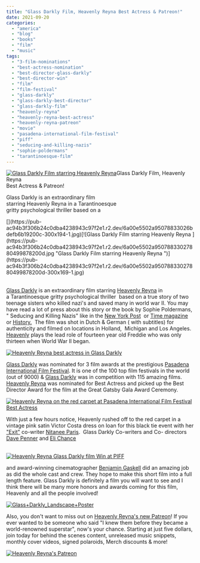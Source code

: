 ```yaml
---
title: "Glass Darkly Film, Heavenly Reyna Best Actress & Patreon!"
date: 2021-09-20
categories: 
  - "america"
  - "blog"
  - "books"
  - "film"
  - "music"
tags: 
  - "3-film-nominations"
  - "best-actress-nomination"
  - "best-director-glass-darkly"
  - "best-director-win"
  - "film"
  - "film-festival"
  - "glass-darkly"
  - "glass-darkly-best-director"
  - "glass-darkly-film"
  - "heavenly-reyna"
  - "heavenly-reyna-best-actress"
  - "heavenly-reyna-patreon"
  - "movie"
  - "pasadena-international-film-festival"
  - "piff"
  - "seducing-and-killing-nazis"
  - "sophie-poldermans"
  - "tarantinoesque-film"
---
```


[![Glass Darkly Film starring Heavenly Reyna ](https://pub-ac94b3f306b24c0dba4238943c97f2e1.r2.dev/6a00e5502a950788330282e12215ac200b.jpg "Glass Darkly Film starring Heavenly Reyna ")](https://pub-ac94b3f306b24c0dba4238943c97f2e1.r2.dev/6a00e5502a950788330282e12215ac200b.jpg)Glass Darkly Film, Heavenly Reyna  
Best Actress & Patreon!  
  
Glass Darkly is an extraordinary film  
starring Heavenly Reyna in a Tarantinoesque  
gritty psychological thriller based on a

<!--more--> [](https://pub-ac94b3f306b24c0dba4238943c97f2e1.r2.dev/6a00e5502a95078833026bdefb6b19200c-300x194-1.jpg)[![Glass Darkly Film starring Heavenly Reyna ](https://pub-ac94b3f306b24c0dba4238943c97f2e1.r2.dev/6a00e5502a95078833027880499878200d.jpg "Glass Darkly Film starring Heavenly Reyna ")](https://pub-ac94b3f306b24c0dba4238943c97f2e1.r2.dev/6a00e5502a95078833027880499878200d-300x169-1.jpg)  
[  
](https://pub-ac94b3f306b24c0dba4238943c97f2e1.r2.dev/6a00e5502a950788330282e12215ac200b-2048x1152-1.jpg)[Glass Darkly](https://www.glassdarklyfilm.com "Glass Darkly short film ") is an extraordinary film starring [Heavenly Reyna](https://www.heavenlyreyna.com) in a Tarantinoesque gritty psychological thriller  based on a true story of two teenage sisters who killed nazi's and saved many in world war II. You may have read a lot of press about this story or the book by Sophie Poldermans, " Seducing and Killing Nazis" like in the [New York Post](https://nypost.com/2019/12/14/meet-the-dutch-girls-who-seduced-nazis-and-lured-them-to-their-deaths/?utm_source=facebook_sitebuttons&utm_medium=site%20buttons&utm_campaign=site%20buttons&fbclid=IwAR08RhuSrlkj07cRHkSDDo-j3mtiUyYEEM_hpYesG5sXLdkFSELMvVynrVI "Heavenly Reyna's movie story in NY Post")  or [Time magazine](https://time.com/5661142/dutch-resistance-friendship/ "Heavenly Reyna as \"Freddie\" in Time") or [History.](https://www.history.com/news/dutch-resistance-teenager-killed-nazis-freddie-oversteegen "Heavenly Reyna plays Freddie in movie")  The film was shot in Dutch & German ( with subtitles) for authenticity and filmed on locations in Holland,  Michigan and Los Angeles. [Heavenly](https://www.youtube.com/channel/UCcMwuQFsEJfOct29ZTa0v8w "Heavenly Reyna singer and actress") plays the lead role of fourteen year old Freddie who was only thirteen when World War II began.   
  
[![Heavenly Reyna best actress in Glass Darkly](https://pub-ac94b3f306b24c0dba4238943c97f2e1.r2.dev/6a00e5502a950788330282e1229385200b.jpg "Heavenly Reyna best actress in Glass Darkly")](https://pub-ac94b3f306b24c0dba4238943c97f2e1.r2.dev/6a00e5502a950788330282e1229385200b.jpg)  
  
[Glass Darkly](https://www.agendamag.com/glass-darkly-short-film-a-chilling-psychological-thriller-and-artemis-award-winner/) was nominated for 3 film awards at the prestigious [Pasadena International Film Festival](https://filmfreeway.com/PasadenaFilmFestival). It is one of the 100 top film festivals in the world (out of 9000) & [Glass Darkly](https://www.imdb.com/title/tt10732042/) was in competition with 115 amazing films. [Heavenly Reyna](https://www.linkedin.com/in/heavenlyreyna/) was nominated for Best Actress and picked up the Best Director Award for the film at the Great Gatsby Gala Award Ceremony.   
  
[![Heavenly Reyna on the red carpet at Pasadena International Film Festival Best Actress](https://pub-ac94b3f306b24c0dba4238943c97f2e1.r2.dev/6a00e5502a950788330278804a1d5f200d.jpg "Heavenly Reyna on the red carpet at Pasadena International Film Festival Best Actress")](https://pub-ac94b3f306b24c0dba4238943c97f2e1.r2.dev/6a00e5502a950788330278804a1d5f200d.jpg)  
  
With just a few hours notice, Heavenly rushed off to the red carpet in a vintage pink satin Victor Costa dress on loan for this black tie event with her ["Exit"](https://www.youtube.com/watch?v=NZVRUA1FzCs) co-writer [Nitanee Paris](https://nitaneeparis.com).  Glass Darkly Co-writers and Co- directors [Dave Penner](https://www.imdb.com/name/nm3852361/?ref_=nm_mv_close) and [Eli Chance](https://www.imdb.com/name/nm4833839/?ref_=nv_sr_srsg_0)  
  
[  
![Heavenly Reyna Glass Darkly film Win at PIFF](https://pub-ac94b3f306b24c0dba4238943c97f2e1.r2.dev/6a00e5502a95078833026bdef24285200c-225x300-1.jpg "Heavenly Reyna Glass Darkly film Win at PIFF")](https://pub-ac94b3f306b24c0dba4238943c97f2e1.r2.dev/6a00e5502a95078833026bdef24285200c-225x300-1.jpg)  
  
and award-winning cinematographer [Benjamin Gaskell](http://www.benjamingaskell.com) did an amazing job as did the whole cast and crew. They hope to make this short film into a full length feature. Glass Darkly is definitely a film you will want to see and I think there will be many more honors and awards coming for this film, Heavenly and all the people involved!   
  
[![Glass+Darkly_Landscape+Poster](https://pub-ac94b3f306b24c0dba4238943c97f2e1.r2.dev/6a00e5502a950788330282e1229a4d200b.png "Glass+Darkly_Landscape+Poster")](https://pub-ac94b3f306b24c0dba4238943c97f2e1.r2.dev/6a00e5502a950788330282e1229a4d200b.png)  
  
Also, you don't want to miss out on [Heavenly Reyna's new Patreon](https://www.patreon.com/heavenlyreyna "Heavenly Reyna's new Patreon")! If you ever wanted to be someone who said "I knew them before they became a world-renowned superstar", now's your chance. Starting at just five dollars, join today for behind the scenes content, unreleased music snippets, monthly cover videos, signed polaroids, Merch discounts & more!   
  
[![Heavenly Reyna's Patreon ](https://pub-ac94b3f306b24c0dba4238943c97f2e1.r2.dev/6a00e5502a950788330278804a26ef200d.jpg "Heavenly Reyna's Patreon ")](https://pub-ac94b3f306b24c0dba4238943c97f2e1.r2.dev/6a00e5502a950788330278804a26ef200d.jpg)
